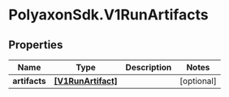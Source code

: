 # PolyaxonSdk.V1RunArtifacts

## Properties

Name | Type | Description | Notes
------------ | ------------- | ------------- | -------------
**artifacts** | [**[V1RunArtifact]**](V1RunArtifact.md) |  | [optional] 


